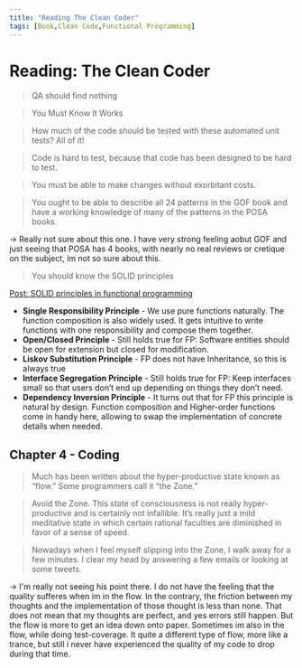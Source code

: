 ```yaml
---
title: "Reading The Clean Coder"
tags: [Book,Clean Code,Functional Programming]
---
```

# Reading: The Clean Coder

> QA should find nothing

> You Must Know It Works

> How much of the code should be tested with these automated unit tests? All of it!

> Code is hard to test, because that code has been designed to be hard to test.

> You must be able to make changes without exorbitant costs.

> You ought to be able to describe all 24 patterns in the GOF book and have a working knowledge of many of the patterns in the POSA books.

-> Really not sure about this one. I have very strong feeling aobut GOF and just seeing that POSA has 4 books, with nearly no real reviews or cretique on the subject, im not so sure about this.

> You should know the SOLID principles

[Post: SOLID principles in functional programming](https://medium.com/@mkocik/solid-principles-in-functional-programming-b9b83aeddf80)

* **Single Responsibility Principle** - We use pure functions naturally. The function composition is also widely used. It gets intuitive to write functions with one responsibility and compose them together.
* **Open/Closed Principle** - Still holds true for FP: Software entities should be open for extension but closed for modification.
* **Liskov Substitution Principle** - FP does not have Inheritance, so this is always true
* **Interface Segregation Principle** - Still holds true for FP: Keep interfaces small so that users don’t end up depending on things they don’t need.
* **Dependency Inversion Principle** - It turns out that for FP this principle is natural by design. Function composition and Higher-order functions come in handy here, allowing to swap the implementation of concrete details when needed.

## Chapter 4 - Coding

> Much has been written about the hyper-productive state known as “flow.”
Some programmers call it “the Zone.”

> Avoid the Zone. This state of consciousness is not really hyper-productive and is
certainly not infallible. It’s really just a mild meditative state in which
certain rational faculties are diminished in favor of a sense of speed.

> Nowadays when I feel myself slipping into the Zone, I walk away for a few
minutes. I clear my head by answering a few emails or looking at some
tweets.

-> I'm really not seeing his point there. I do not have the feeling that the quality sufferes when im in the flow. In the contrary, the friction between my thoughts and the implementation of those thought is less than none. That does not mean that my thoughts are perfect, and yes errors still happen. But the flow is more to get an idea down onto paper. Sometimes im also in the flow, while doing test-coverage. It quite a different type of flow, more like a trance, but still i never have experienced the quality of my code to drop during that time.